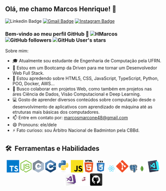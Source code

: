 ## Olá, me chamo Marcos Henrique! 👋

![Linkedin Badge](https://img.shields.io/badge/LinkedIn-blue?style=flat&logo=linkedin&labelColor=blue&link=[https://www.linkedin.com/in/manumanoj0010/](https://www.linkedin.com/in/marcos-henrique-fernandes-marcone/)) [![Gmail Badge](https://img.shields.io/badge/Gmail-red?style=flat-square&logo=Gmail&logoColor=white&link=mailto:marcosmarcone48@gmail.com)](mailto:marcosmarcone48@gmail.com) [![Instagram Badge](https://img.shields.io/badge/-Instagram-E4405F?style=flat&logo=instagram&logoColor=white&link=https://www.instagram.com/hmarcos01/)](https://www.instagram.com/hmarcos01/) 
### Bem-vindo ao meu perfil GitHub 👋  <img src="https://komarev.com/ghpvc/?username=HMarcos0&label=Profile%20views&color=0e75b6&style=flat" alt="HMarcos" /> ![GitHub followers](https://img.shields.io/github/followers/HMarcos) ![GitHub User's stars](https://img.shields.io/github/stars/HMarcos)

Sobre mim:

- 🎓 Atualmente sou estudante de Engenharia de Computação pela UFRN.
- 🔭 Estou em um Bootcamp da Driven para me tornar um Desenvolvedor Web Full Stack.
- 🌱 Estou apredendo sobre HTML5, CSS, JavaScript, TypeScript, Python, POO, Docker, AWS...
- 👯 Busco colaborar em projetos Web, como também em projetos nas áres Ciência de Dados, Visão Computacional e Deep Learning.
- 💻 Gosto de aprender diversos conteúdos sobre computação desde o desenvolvimento de aplicativos com aprendizado de máquina até as etruturas mais básicas dos computadores.
- 📫 Entre em contato por: [marcosmarcone48@gmail.com](mailto:marcosmarcone48@gmail.com)
- 😄 Pronouns: ele/dele
- ⚡ Fato curioso: sou Árbitro Nacional de Badminton pela CBBd.


<h2> 🛠 &nbsp;Ferramentas e Habilidades</h2>
 <p align="center">
  <code><img title="TypeScript" height="40" src="images/typescript.svg"></code>
  <code><img title="NodeJs" height="40" src="images/nodejs-icon.svg"></code>
  <code><img title="C" height="40" src="images/c.svg"></code>
  <code><img title="C++" height="40" src="images/cpp.svg"></code>
  <!-- <code><img title="C#" height="25" src="images/cSharp.svg"></code> -->
  <code><img title="Python" height="40" src="images/python-original.svg"></code>
  <!-- <code><img title="Django" height="25" src="images/django.png"></code> -->
  <code><img title="Javascript" height="40" src="images/javascript.svg"></code>
  <code><img title="HTML5" height="40" src="images/html5.svg"></code>
  <code><img title="CSS" height="40" src="images/css.svg"></code>
  <code><img title="React" height="25" src="images/react-2.svg"></code>
  <!-- <code><img title="Redux" height="25" src="images/redux.svg"></code> -->
  <!-- <code><img title="AngularJS" height="25" src="images/angularjs.png"></code> -->
  <code><img title="Git" height="40" src="images/git-original.svg"></code>
  <!-- <code><img title=".NetCore" height="25" src="images/dotnetcore.svg"></code> -->
  <code><img title="PostgreSQL" height="25" src="images/postgresql.svg"></code>
  <code><img title="MongoDB" height="25" src="images/mongodb-icon-1.svg"></code>
  <code><img title="Visual Studio Code" height="40" src="images/vscode.png"></code>
  <code><img title="Microsoft Visual Studio" height="40" src="images/visualstudio.png"></code>
  <code><img title="Jest" height="40" src="images/jest-2.svg"></code>
  <!-- <code><img title="JQuery" height="25" src="images/jquery-original.svg"></code> -->
  <!-- <code><img title="Java" height="25" src="images/java-original.svg"></code> -->
  <!-- <code><img title="JSON" height="25" src="images/json.svg"></code> -->
  <!-- <code><img title="Unity" height="25" src="images/unity3d.svg"></code> -->
  <!-- <code><img title="Android" height="25" src="images/android.svg"></code> -->
  <code><img title="GitHub" height="40" src="images/github.svg"></code>
  <!-- <code><img title="MySQL" height="25" src="images/mysql.svg"></code> -->
  <!-- <code><img title="npm" height="25" src="images/npm.svg"></code> -->
  <!-- <code><img title="PHP" height="25" src="images/php.svg"></code> -->
  <!-- <code><img title="Flask" height="25" src="images/flask.png"></code> -->
</p>
